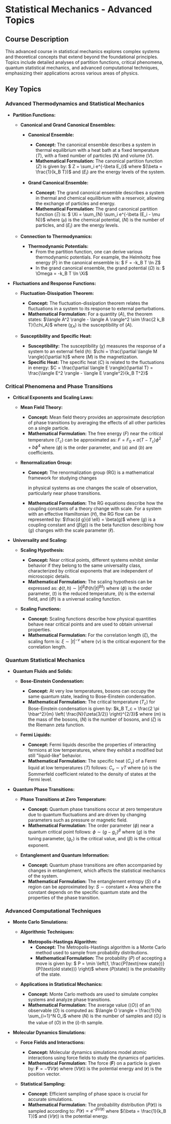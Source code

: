 # Statistical Mechanics - Advanced Topics

## Course Description

This advanced course in statistical mechanics explores complex systems and theoretical concepts that extend beyond the foundational principles. Topics include detailed analyses of partition functions, critical phenomena, quantum statistical mechanics, and advanced computational techniques, emphasizing their applications across various areas of physics.

## Key Topics

### **Advanced Thermodynamics and Statistical Mechanics**

- **Partition Functions:**

  - **Canonical and Grand Canonical Ensembles:**
    
    - **Canonical Ensemble:**
      - **Concept:**
        The canonical ensemble describes a system in thermal equilibrium with a heat bath at a fixed temperature $(T)$, with a fixed number of particles $(N)$ and volume $(V)$.
      - **Mathematical Formulation:**
        The canonical partition function $(Z)$ is given by:
        $  Z = \sum_i e^{-\beta E_i}$
        where $(\beta = \frac{1}{k_B T})$ and $(E_i)$ are the energy levels of the system.

    - **Grand Canonical Ensemble:**
      - **Concept:**
        The grand canonical ensemble describes a system in thermal and chemical equilibrium with a reservoir, allowing the exchange of particles and energy.
      - **Mathematical Formulation:**
        The grand canonical partition function $(\Xi)$ is:
        $  \Xi = \sum_{N} \sum_i e^{-\beta (E_i - \mu N)}$
        where $(\mu)$ is the chemical potential, $(N)$ is the number of particles, and $(E_i)$ are the energy levels.

  - **Connection to Thermodynamics:**
    - **Thermodynamic Potentials:**
      - From the partition function, one can derive various thermodynamic potentials. For example, the Helmholtz free energy $(F)$ in the canonical ensemble is:
        $  F = -k_B T \ln Z$
      - In the grand canonical ensemble, the grand potential $(\Omega)$ is:
        $  \Omega = -k_B T \ln \Xi$

- **Fluctuations and Response Functions:**

  - **Fluctuation-Dissipation Theorem:**
    - **Concept:**
      The fluctuation-dissipation theorem relates the fluctuations in a system to its response to external perturbations.
    - **Mathematical Formulation:**
      For a quantity $(A)$, the theorem states:
      $\langle A^2 \rangle - \langle A \rangle^2 \sim \frac{2 k_B T}{\chi_A}$
      where $(\chi_A)$ is the susceptibility of $(A)$.

  - **Susceptibility and Specific Heat:**
    - **Susceptibility:**
      The susceptibility $(\chi)$ measures the response of a system to an external field $(h)$:
      $\chi = \frac{\partial \langle M \rangle}{\partial h}$
      where $(M)$ is the magnetization.
    - **Specific Heat:**
      The specific heat $(C)$ is related to the fluctuations in energy:
      $C = \frac{\partial \langle E \rangle}{\partial T} = \frac{\langle E^2 \rangle - \langle E \rangle^2}{k_B T^2}$

### **Critical Phenomena and Phase Transitions**

- **Critical Exponents and Scaling Laws:**

  - **Mean Field Theory:**
    - **Concept:**
      Mean field theory provides an approximate description of phase transitions by averaging the effects of all other particles on a single particle.
    - **Mathematical Formulation:**
      The free energy $(F)$ near the critical temperature $(T_c)$ can be approximated as:
      $F = F_0 + a(T - T_c) \phi^2 + b \phi^4$
      where $(\phi)$ is the order parameter, and $(a)$ and $(b)$ are coefficients.

  - **Renormalization Group:**
    - **Concept:**
      The renormalization group (RG) is a mathematical framework for studying changes

      in physical systems as one changes the scale of observation, particularly near phase transitions.
    - **Mathematical Formulation:**
      The RG equations describe how the coupling constants of a theory change with scale. For a system with an effective Hamiltonian $(H)$, the RG flow can be represented by:
      $\frac{d g}{d \ell} = \beta(g)$
      where $(g)$ is a coupling constant and $(\beta(g))$ is the beta function describing how $(g)$ changes with the scale parameter $(\ell)$.

- **Universality and Scaling:**

  - **Scaling Hypothesis:**
    - **Concept:**
      Near critical points, different systems exhibit similar behavior if they belong to the same universality class, characterized by critical exponents that are independent of microscopic details.
    - **Mathematical Formulation:**
      The scaling hypothesis can be expressed as:
      $\phi(t, h) \sim |t|^\beta \Phi(h / |t|^{\beta \delta})$
      where $(\phi)$ is the order parameter, $(t)$ is the reduced temperature, $(h)$ is the external field, and $(\Phi)$ is a universal scaling function.

  - **Scaling Functions:**
    - **Concept:**
      Scaling functions describe how physical quantities behave near critical points and are used to obtain universal properties.
    - **Mathematical Formulation:**
      For the correlation length $(\xi)$, the scaling form is:
      $\xi \sim |t|^{-\nu}$
      where $(\nu)$ is the critical exponent for the correlation length.

### **Quantum Statistical Mechanics**

- **Quantum Fluids and Solids:**

  - **Bose-Einstein Condensation:**
    - **Concept:**
      At very low temperatures, bosons can occupy the same quantum state, leading to Bose-Einstein condensation.
    - **Mathematical Formulation:**
      The critical temperature $(T_c)$ for Bose-Einstein condensation is given by:
      $k_B T_c = \frac{2 \pi \hbar^2}{m} \left( \frac{N}{\zeta(3/2)} \right)^{2/3}$
      where $(m)$ is the mass of the bosons, $(N)$ is the number of bosons, and $(\zeta)$ is the Riemann zeta function.

  - **Fermi Liquids:**
    - **Concept:**
      Fermi liquids describe the properties of interacting fermions at low temperatures, where they exhibit a modified but still "liquid-like" behavior.
    - **Mathematical Formulation:**
      The specific heat $(C_v)$ of a Fermi liquid at low temperatures $(T)$ follows:
      $C_v \sim \gamma T$
      where $(\gamma)$ is the Sommerfeld coefficient related to the density of states at the Fermi level.

- **Quantum Phase Transitions:**

  - **Phase Transitions at Zero Temperature:**
    - **Concept:**
      Quantum phase transitions occur at zero temperature due to quantum fluctuations and are driven by changing parameters such as pressure or magnetic field.
    - **Mathematical Formulation:**
      The order parameter $(\phi)$ near a quantum critical point follows:
      $\phi \sim (g - g_c)^\beta$
      where $(g)$ is the tuning parameter, $(g_c)$ is the critical value, and $(\beta)$ is the critical exponent.

  - **Entanglement and Quantum Information:**
    - **Concept:**
      Quantum phase transitions are often accompanied by changes in entanglement, which affects the statistical mechanics of the system.
    - **Mathematical Formulation:**
      The entanglement entropy $(S)$ of a region can be approximated by:
      $S \sim \text{constant} \times \text{Area}$
      where the constant depends on the specific quantum state and the properties of the phase transition.

### **Advanced Computational Techniques**

- **Monte Carlo Simulations:**

  - **Algorithmic Techniques:**
    - **Metropolis-Hastings Algorithm:**
      - **Concept:**
        The Metropolis-Hastings algorithm is a Monte Carlo method used to sample from probability distributions.
      - **Mathematical Formulation:**
        The probability $(P)$ of accepting a move is given by:
        $  P = \min \left(1, \frac{P(\text{new state})}{P(\text{old state})} \right)$
        where $(P(\text{state}))$ is the probability of the state.

  - **Applications in Statistical Mechanics:**
    - **Concept:**
      Monte Carlo methods are used to simulate complex systems and analyze phase transitions.
    - **Mathematical Formulation:**
      The average value $(\langle O \rangle)$ of an observable $(O)$ is computed as:
      $\langle O \rangle = \frac{1}{N} \sum_{i=1}^N O_i$
      where $(N)$ is the number of samples and $(O_i)$ is the value of $(O)$ in the $(i)$-th sample.

- **Molecular Dynamics Simulations:**

  - **Force Fields and Interactions:**
    - **Concept:**
      Molecular dynamics simulations model atomic interactions using force fields to study the dynamics of particles.
    - **Mathematical Formulation:**
      The force $(\mathbf{F})$ on a particle is given by:
      $\mathbf{F} = -\nabla V(\mathbf{r})$
      where $(V(\mathbf{r}))$ is the potential energy and $(\mathbf{r})$ is the position vector.

  - **Statistical Sampling:**
    - **Concept:**
      Efficient sampling of phase space is crucial for accurate simulations.
    - **Mathematical Formulation:**
      The probability distribution $(P(\mathbf{r}))$ is sampled according to:
      $P(\mathbf{r}) \propto e^{- \beta V(\mathbf{r})}$
      where $(\beta = \frac{1}{k_B T})$ and $(V(\mathbf{r}))$ is the potential energy.
